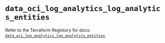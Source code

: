 # `data_oci_log_analytics_log_analytics_entities`

Refer to the Terraform Registory for docs: [`data_oci_log_analytics_log_analytics_entities`](https://registry.terraform.io/providers/oracle/oci/6.18.0/docs/data-sources/log_analytics_log_analytics_entities).
